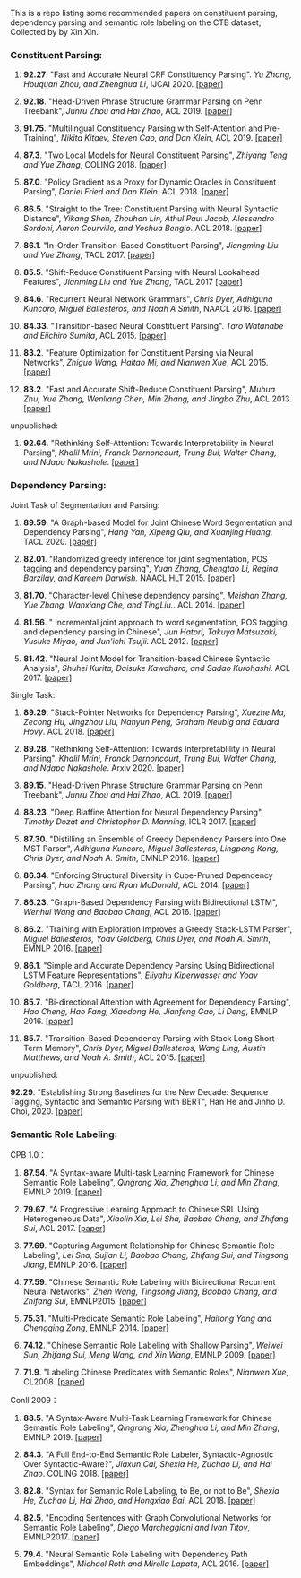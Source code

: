 This is a repo listing some recommended papers on constituent parsing, dependency parsing and semantic role labeling on the CTB dataset, Collected by by Xin Xin.

### Constituent Parsing:

1. **92.27**. "Fast and Accurate Neural CRF Constituency Parsing". *Yu Zhang, Houquan Zhou, and Zhenghua Li*, IJCAI 2020. [[paper]](http://hlt.suda.edu.cn/~zhli/papers/zhangyu-houquan-ijcai-2020-5-20.pdf)

2. **92.18**. "Head-Driven Phrase Structure Grammar Parsing on Penn Treebank", *Junru Zhou and Hai Zhao*, ACL 2019. [[paper]](https://www.aclweb.org/anthology/P19-1230.pdf)

3. **91.75**. "Multilingual Constituency Parsing with Self-Attention and Pre-Training", *Nikita Kitaev, Steven Cao, and Dan Klein*, ACL 2019. [[paper]](https://www.aclweb.org/anthology/P19-1340.pdf)

4. **87.3**. "Two Local Models for Neural Constituent Parsing", *Zhiyang Teng and Yue Zhang*, COLING 2018. [[paper]](https://www.aclweb.org/anthology/C18-1011.pdf)

5. **87.0**. "Policy Gradient as a Proxy for Dynamic Oracles in Constituent Parsing", *Daniel Fried and Dan Klein*. ACL 2018. [[paper]](https://www.aclweb.org/anthology/P18-2075.pdf)

6. **86.5**. "Straight to the Tree: Constituent Parsing with Neural Syntactic Distance", *Yikang Shen, Zhouhan Lin, Athul Paul Jacob, Alessandro Sordoni, Aaron Courville, and Yoshua Bengio*. ACL 2018. [[paper]](https://www.aclweb.org/anthology/P18-1108.pdf)

7. **86.1**. "In-Order Transition-Based Constituent Parsing", *Jiangming Liu and Yue Zhang*, TACL 2017. [[paper]](https://transacl.org/ojs/index.php/tacl/article/view/1199/258)

8. **85.5**. "Shift-Reduce Constituent Parsing with Neural Lookahead Features", *Jianming Liu and Yue Zhang*, TACL 2017 [[paper]](https://transacl.org/ojs/index.php/tacl/article/download/927/225)

9. **84.6**. "Recurrent Neural Network Grammars", *Chris Dyer, Adhiguna Kuncoro, Miguel Ballesteros, and Noah A Smith*, NAACL 2016. [[paper]](https://www.aclweb.org/anthology/N16-1024.pdf)

10. **84.33**. "Transition-based Neural Constituent Parsing". *Taro Watanabe and Eiichiro Sumita*, ACL 2015. [[paper]](https://www.aclweb.org/anthology/P15-1113.pdf)

11. **83.2**. "Feature Optimization for Constituent Parsing via Neural Networks", *Zhiguo Wang, Haitao Mi, and Nianwen Xue*, ACL 2015.[[paper]](https://www.aclweb.org/anthology/P15-1110.pdf)

12. **83.2**. "Fast and Accurate Shift-Reduce Constituent Parsing", *Muhua Zhu, Yue Zhang, Wenliang Chen, Min Zhang, and Jingbo Zhu*, ACL 2013. [[paper]](https://www.aclweb.org/anthology/P13-1043.pdf)

unpublished:
1. **92.64**. "Rethinking Self-Attention: Towards Interpretability in Neural Parsing", *Khalil Mrini, Franck Dernoncourt, Trung Bui, Walter Chang, and Ndapa Nakashole*. [[paper]](https://arxiv.org/pdf/1911.03875)

### Dependency Parsing:

Joint Task of Segmentation and Parsing:

1. **89.59**. "A Graph-based Model for Joint Chinese Word Segmentation and Dependency Parsing", *Hang Yan, Xipeng Qiu, and Xuanjing Huang*. TACL 2020. [[paper]](https://arxiv.org/pdf/1904.04697.pdf)

2. **82.01**. "Randomized greedy inference for joint segmentation, POS tagging and dependency parsing", *Yuan Zhang, Chengtao Li, Regina Barzilay, and Kareem Darwish.* NAACL HLT 2015. [[paper]](http://www.anthology.aclweb.org/N/N15/N15-1005.pdf)

3. **81.70**. "Character-level Chinese dependency parsing", *Meishan Zhang, Yue Zhang, Wanxiang Che, and TingLiu.*. ACL 2014. [[paper]](http://www.anthology.aclweb.org/P/P14/P14-1125.pdf)

4. **81.56**. " Incremental joint approach to word segmentation, POS tagging, and dependency parsing in Chinese", *Jun Hatori, Takuya Matsuzaki, Yusuke Miyao, and Jun’ichi Tsujii.* ACL 2012. [[paper]](http://anthology.aclweb.org/P/P12/P12-1110.pdf)

5. **81.42**. "Neural Joint Model for Transition-based Chinese Syntactic Analysis", *Shuhei Kurita, Daisuke Kawahara, and Sadao Kurohashi*. ACL 2017. [[paper]](https://www.aclweb.org/anthology/P17-1111.pdf)


Single Task:

1. **89.29**. "Stack-Pointer Networks for Dependency Parsing", *Xuezhe Ma, Zecong Hu, Jingzhou Liu, Nanyun Peng, Graham Neubig and Eduard Hovy*. ACL 2018. [[paper]](https://www.aclweb.org/anthology/P18-1130.pdf)

2. **89.28**. "Rethinking Self-Attention: Towards Interpretablility in Neural Parsing". *Khalil Mrini, Franck Dernoncourt, Trung Bui, Walter Chang, and Ndapa Nakashole*. Arxiv 2020. [[paper]](https://arxiv.org/pdf/1911.03875.pdf)

3. **89.15**. "Head-Driven Phrase Structure Grammar Parsing on Penn Treebank", *Junru Zhou and Hai Zhao*, ACL 2019. [[paper]](https://www.aclweb.org/anthology/P19-1230.pdf)

4. **88.23**. "Deep Biaffine Attention for Neural Dependency Parsing", *Timothy Dozat and Christopher D. Manning*, ICLR 2017. [[paper]](https://openreview.net/pdf?id=Hk95PK9le) 

5. **87.30**. "Distilling an Ensemble of Greedy Dependency Parsers into One MST Parser", *Adhiguna Kuncoro, Miguel Ballesteros, Lingpeng Kong, Chris Dyer, and Noah A. Smith*, EMNLP 2016. [[paper]](https://www.aclweb.org/anthology/D16-1180.pdf)

6. **86.34**. "Enforcing Structural Diversity in Cube-Pruned Dependency Parsing", *Hao Zhang and Ryan McDonald*, ACL 2014. [[paper]](https://www.aclweb.org/anthology/P14-2107.pdf)

7. **86.23**. "Graph-Based Dependency Parsing with Bidirectional LSTM", *Wenhui Wang and Baobao Chang*, ACL 2016. [[paper]](https://www.aclweb.org/anthology/P16-1218.pdf)

8. **86.2**. "Training with Exploration Improves a Greedy Stack-LSTM Parser", *Miguel Ballesteros, Yoav Goldberg, Chris Dyer, and Noah A. Smith*, EMNLP 2016. [[paper]](https://www.aclweb.org/anthology/D16-1211.pdf)

9. **86.1**. "Simple and Accurate Dependency Parsing Using Bidirectional LSTM Feature Representations", *Eliyahu Kiperwasser and Yoav Goldberg*, TACL 2016. [[paper]](https://www.aclweb.org/anthology/Q16-1023.pdf)

10. **85.7**. "Bi-directional Attention with Agreement for Dependency Parsing", *Hao Cheng, Hao Fang, Xiaodong He, Jianfeng Gao, Li Deng*, EMNLP 2016. [[paper]](https://www.aclweb.org/anthology/D16-1238.pdf)

11. **85.7**. "Transition-Based Dependency Parsing with Stack Long Short-Term Memory", *Chris Dyer, Miguel Ballesteros, Wang Ling, Austin Matthews, and Noah A. Smith*, ACL 2015. [[paper]](https://www.aclweb.org/anthology/P15-1033.pdf)

unpublished:

**92.29**. "Establishing Strong Baselines for the New Decade: Sequence Tagging, Syntactic and Semantic Parsing with BERT", Han He and Jinho D. Choi, 2020. [[paper]](https://arxiv.org/pdf/1908.04943v3.pdf)

### Semantic Role Labeling:

CPB 1.0：

1. **87.54**. "A Syntax-aware Multi-task Learning Framework for Chinese Semantic Role Labeling", *Qingrong Xia, Zhenghua Li, and Min Zhang*, EMNLP 2019. [[paper]](https://www.aclweb.org/anthology/D19-1541.pdf) 

2. **79.67**. "A Progressive Learning Approach to Chinese SRL Using Heterogeneous Data", *Xiaolin Xia, Lei Sha, Baobao Chang, and Zhifang Sui*, ACL 2017. [[paper]](https://www.aclweb.org/anthology/P17-1189.pdf)

3. **77.69**. "Capturing Argument Relationship for Chinese Semantic Role Labeling", *Lei Sha, Sujian Li, Baobao Chang, Zhifang Sui, and Tingsong Jiang*, EMNLP 2016. [[paper]](https://www.aclweb.org/anthology/D16-1212.pdf) 

4. **77.59**. "Chinese Semantic Role Labeling with Bidirectional Recurrent Neural Networks", *Zhen Wang, Tingsong Jiang, Baobao Chang, and Zhifang Sui*, EMNLP2015. [[paper]](http://aclweb.org/anthology/D/D15/D15-1186.pdf) 

5. **75.31**. "Multi-Predicate Semantic Role Labeling", *Haitong Yang and Chengqing Zong*, EMNLP 2014. [[paper]](http://aclweb.org/anthology/D/D14/D14-1041.pdf) 

6. **74.12**. "Chinese Semantic Role Labeling with Shallow Parsing", *Weiwei Sun, Zhifang Sui, Meng Wang, and Xin Wang*, EMNLP 2009. [[paper]](http://anthology.aclweb.org/D/D09/D09-1153.pdf)

7. **71.9**. "Labeling Chinese Predicates with Semantic Roles", *Nianwen Xue*, CL2008. [[paper]](http://anthology.aclweb.org/J/J08/J08-2004.pdf)

Conll 2009：

1. **88.5**. "A Syntax-Aware Multi-Task Learning Framework for Chinese Semantic Role Labeling", *Qingrong Xia, Zhenghua Li, and Min Zhang*, EMNLP 2019. [[paper]](https://www.aclweb.org/anthology/D19-1541.pdf) 

2. **84.3**. "A Full End-to-End Semantic Role Labeler, Syntactic-Agnostic Over Syntactic-Aware?", *Jiaxun Cai, Shexia He, Zuchao Li, and Hai Zhao*. COLING 2018. [[paper]](https://www.aclweb.org/anthology/C18-1233.pdf) 

3. **82.8**. "Syntax for Semantic Role Labeling, to Be, or not to Be", *Shexia He, Zuchao Li, Hai Zhao, and Hongxiao Bai*, ACL 2018. [[paper]](https://www.aclweb.org/anthology/P18-1192.pdf)

4. **82.5**. "Encoding Sentences with Graph Convolutional Networks for Semantic Role Labeling", *Diego Marcheggiani and Ivan Titov*, EMNLP2017. [[paper]](https://www.aclweb.org/anthology/D17-1159.pdf)

5. **79.4**. "Neural Semantic Role Labeling with Dependency Path Embeddings", *Michael Roth and Mirella Lapata*, ACL 2016. [[paper]](http://aclweb.org/anthology/P/P16/P16-1113.pdf)

